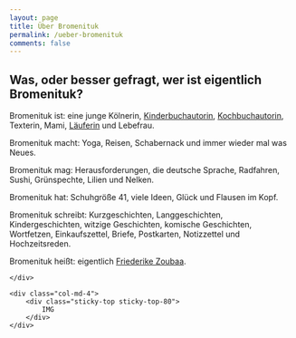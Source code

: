 ```yaml
---
layout: page
title: Über Bromenituk
permalink: /ueber-bromenituk
comments: false
---
```


## Was, oder besser gefragt, wer ist eigentlich Bromenituk?

<div class="row justify-content-between">
    <div class="col-md-8 pr-5">
        
Bromenituk ist: eine junge Kölnerin, [Kinderbuchautorin](https://euleweule.de/), [Kochbuchautorin](https://www.amazon.de/gp/product/B08KQZ846M?pf_rd_r=W549SKD6560CW8Z82B1A&pf_rd_p=e74560f2-413d-4879-8f94-12e0d76ee953), Texterin, Mami, [Läuferin](http://www.marathon-ergebnis.de/cgi-bin/edbGesamtDetailSuche.php?Seite=26017&Total=960140&MW=&AK=1&Ergebnis=0:00:00&Jahr=2009&Nachname=&Vorname=&Verein=&VerTag=&VerOrt=&AproSeite=30) und Lebefrau.

Bromenituk macht: Yoga, Reisen, Schabernack und immer wieder mal was Neues.

Bromenituk mag: Herausforderungen, die deutsche Sprache, Radfahren, Sushi, Grünspechte, Lilien und Nelken.

Bromenituk hat: Schuhgröße 41, viele Ideen, Glück und Flausen im Kopf.

Bromenituk schreibt: Kurzgeschichten, Langgeschichten, Kindergeschichten, witzige Geschichten, komische Geschichten, Wortfetzen, Einkaufszettel, Briefe, Postkarten, Notizzettel und Hochzeitsreden.

Bromenituk heißt: eigentlich [Friederike Zoubaa](https://www.xing.com/profile/Friederike_Zoubaa/cv).

    </div>

    <div class="col-md-4">
        <div class="sticky-top sticky-top-80">
            IMG
        </div>
    </div>
</div>
